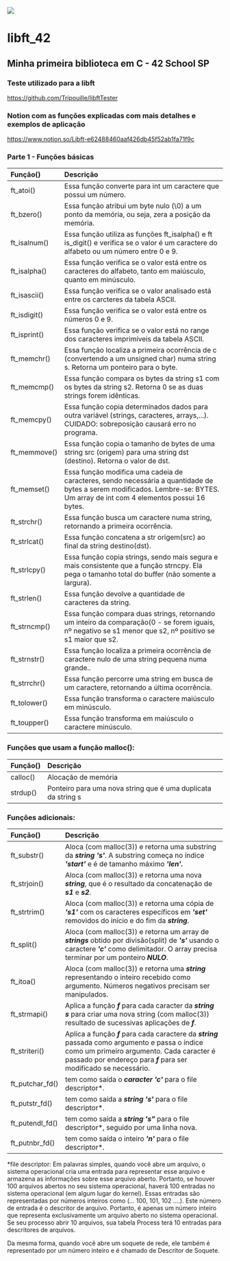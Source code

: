 <img src="https://terminalroot.com.br/assets/img/c/clang.jpg">

# libft_42
## Minha primeira biblioteca em C - 42 School SP

### Teste utilizado para a libft 
https://github.com/Tripouille/libftTester

### Notion com as funções explicadas com mais detalhes e exemplos de aplicação
https://www.notion.so/Libft-e62488460aaf426db45f52ab1fa71f9c

### Parte 1 - Funções básicas
|Função()| Descrição|
|:-------|:---------|
|ft_atoi()| Essa função converte para int um caractere que possui um número.|
|ft_bzero()| Essa função atribui um byte nulo (\0) a um ponto da memória, ou seja, zera a posição da memória.|
|ft_isalnum()| Essa função utiliza as funções ft_isalpha() e ft is_digit() e verifica se o valor é um caractere do alfabeto ou um número entre 0 e 9.|
|ft_isalpha()| Essa função verifica se o valor está entre os caracteres do alfabeto, tanto em maiúsculo, quanto em minúsculo.|
|ft_isascii()| Essa função verifica se o valor analisado está entre os carcteres da tabela ASCII.|
|ft_isdigit()| Essa função verifica se o valor está entre os números 0 e 9.|
|ft_isprint()| Essa função verifica se o valor está no range dos caracteres imprimíveis da tabela ASCII.|
|ft_memchr()| Essa função localiza a primeira ocorrência de c (convertendo a um unsigned char) numa string s. Retorna um ponteiro para o byte.|
|ft_memcmp()| Essa função compara os bytes da string s1 com os bytes da string s2. Retorna 0 se as duas strings forem idênticas.|
|ft_memcpy()| Essa função copia determinados dados para outra variável (strings, caracteres, arrays,...). CUIDADO: sobreposição causará erro no programa.|
|ft_memmove()| Essa função copia o tamanho de bytes de uma string src (origem) para uma string dst (destino). Retorna o valor de dst.|
|ft_memset()| Essa função modifica uma cadeia de caracteres, sendo necessária a quantidade de bytes a serem modificados. Lembre-se: BYTES. Um array de int com 4 elementos possui 16 bytes.|
|ft_strchr()| Essa função busca um caractere numa string, retornando a primeira ocorrência.|
|ft_strlcat()| Essa função concatena a str origem(src) ao final da string destino(dst).|
|ft_strlcpy()| Essa função copia strings, sendo mais segura e mais consistente que a função strncpy. Ela pega o tamanho total do buffer (não somente a largura).|
|ft_strlen()| Essa função devolve a quantidade de caracteres da string.|
|ft_strncmp()| Essa função compara duas strings, retornando um inteiro da comparação(0 - se forem iguais, nº negativo se s1 menor que s2, nº positivo se s1 maior que s2.|
|ft_strnstr()| Essa função localiza a primeira ocorrência de caractere nulo de uma string pequena numa grande..|
|ft_strrchr()| Essa função percorre uma string em busca de um caractere, retornando a última ocorrência.|
|ft_tolower()| Essa função transforma o caractere maiúsculo em minúsculo.|
|ft_toupper()| Essa função transforma em maiúsculo o caractere minúsculo.|

### Funções que usam a função malloc():
|Função()| Descrição|
|:-------|:---------|
|calloc()|Alocação de memória|
|strdup()|Ponteiro para uma nova string que é uma duplicata da string s|

### Funções adicionais:
|Função()| Descrição|
|:-------|:---------|
|ft_substr()|Aloca (com malloc(3)) e retorna uma substring da ***string 's'***. A substring começa no índice ***'start'*** e é de tamanho máximo ***'len'.***|
|ft_strjoin()|Aloca (com malloc(3)) e retorna uma nova ***string***, que é o resultado da concatenação de ***s1*** e ***s2***.|
|ft_strtrim()|Aloca (com malloc(3)) e retorna uma cópia de ***'s1'*** com os caracteres específicos em ***'set'*** removidos do início e do fim da ***string***.|
|ft_split()|Aloca (com malloc(3)) e retorna um array de ***strings*** obtido por divisão(split) de ***'s'*** usando o caractere ***'c'*** como delimitador. O array precisa terminar por um ponteiro ***NULO***.|
|ft_itoa()|Aloca (com malloc(3)) e retorna uma ***string*** representando o inteiro recebido como argumento. Números negativos precisam ser manipulados.|
|ft_strmapi()|Aplica a função ***f*** para cada caracter da ***string s*** para criar uma nova string (com malloc(3)) resultado de sucessivas aplicações de ***f***.|
|ft_striteri()|Aplica a função ***f*** para cada caractere da ***string*** passada como argumento e passa o índice como um primeiro argumento. Cada caracter é passado por endereço para ***f*** para ser modificado se necessário.|
|ft_putchar_fd()|tem como saída o ***caracter 'c'*** para o file descriptor*.|
|ft_putstr_fd()|tem como saída a ***string 's'*** para o file descriptor*.|
|ft_putendl_fd()|tem como saída a ***string 's"*** para o file descriptor*, seguido por uma linha nova.|
|ft_putnbr_fd()|tem como saída o inteiro ***'n'*** para o file descriptor*.|


*file descriptor: Em palavras simples, quando você abre um arquivo, o sistema operacional cria uma entrada para representar esse arquivo e armazena as informações sobre esse arquivo aberto. Portanto, se houver 100 arquivos abertos no seu sistema operacional, haverá 100 entradas no sistema operacional (em algum lugar do kernel). Essas entradas são representadas por números inteiros como (... 100, 101, 102 ....). Este número de entrada é o descritor de arquivo. Portanto, é apenas um número inteiro que representa exclusivamente um arquivo aberto no sistema operacional. Se seu processo abrir 10 arquivos, sua tabela Process terá 10 entradas para descritores de arquivos.

Da mesma forma, quando você abre um soquete de rede, ele também é representado por um número inteiro e é chamado de Descritor de Soquete. 
